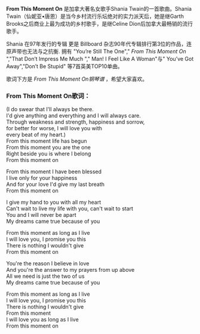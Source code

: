 

**From This Moment On** 是加拿大著名女歌手Shania Twain的一首歌曲。Shania
Twain（仙妮亚•唐恩）是当今乡村流行乐坛绝对的实力派天后，她是继Garth Brooks之后商业上最为成功的乡村歌手，是继Celine
Dion后加拿大最畅销的流行歌手。

Shania 在97年发行的专辑 <Come On Over> 更是 Billboard 杂志90年代专辑排行第3位的作品，连 <Titanic>
原声带也无法与之抗衡. <Come On Over> 拥有 "You’re Still The One"," _From This Moment On_
","That Don’t Impress Me Much "," Man! I Feel Like A Woman"与" You’ve Got
Away","Don’t Be Stupid" 等7首英美TOP10单曲。

歌词下方是 _From This Moment On钢琴谱_ ，希望大家喜欢。

### From This Moment On歌词：

(I do swear that I'll always be there.  
I'd give anything and everything and I will always care.  
Through weakness and strength, happiness and sorrow,  
for better for worse, I will love you with  
every beat of my heart.)  
From this moment life has begun  
From this moment you are the one  
Right beside you is where I belong  
From this moment on

From this moment I have been blessed  
I live only for your happiness  
And for your love I'd give my last breath  
From this moment on

I give my hand to you with all my heart  
Can't wait to live my life with you, can't wait to start  
You and I will never be apart  
My dreams came true because of you

From this moment as long as I live  
I will love you, I promise you this  
There is nothing I wouldn't give  
From this moment on

You're the reason I believe in love  
And you're the answer to my prayers from up above  
All we need is just the two of us  
My dreams came true because of you

From this moment as long as I live  
I will love you, I promise you this  
There is nothing I wouldn't give  
From this moment  
I will love you as long as I live  
From this moment on

